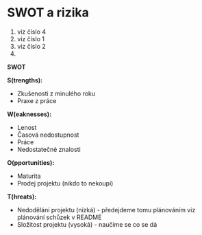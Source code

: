 # SWOT a rizika

1. viz číslo 4
2. viz číslo 1
3. viz číslo 2
4. 

**SWOT**

**S(trengths):**
- Zkušenosti z minulého roku
- Praxe z práce

**W(eaknesses):**
- Lenost
- Časová nedostupnost
- Práce
- Nedostatečné znalosti

**O(pportunities):**
- Maturita
- Prodej projektu (nikdo to nekoupí)

**T(hreats):**
- Nedodělání projektu (nízká) - předejdeme tomu plánováním viz plánování schůzek v README
- Složitost projektu (vysoká) - naučíme se co se dá
